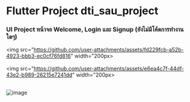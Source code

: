 # Flutter Project dti_sau_project

### UI Project หน้าจอ Welcome, Login และ Signup (ยังไม่มีโค้ดการทำงานใดๆ)

<img src="https://github.com/user-attachments/assets/fd229fcb-a52b-4923-bbb3-ec0cf76fd816" width="200px>
<br><br>
<img src="https://github.com/user-attachments/assets/e6ea4c7f-44df-43e2-b989-26215e7241dd" width="200px>
<br><br>

![image](https://github.com/user-attachments/assets/e3d949c5-ff69-42e7-b840-8130b57484e2)


